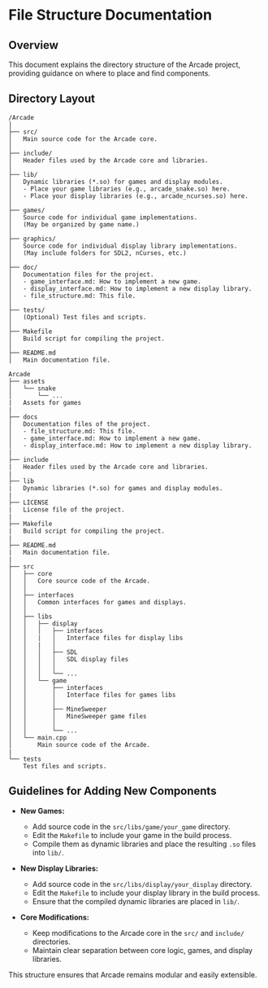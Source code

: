 # File Structure Documentation

## Overview
This document explains the directory structure of the Arcade project, providing guidance on where to place and find components.

## Directory Layout

```
/Arcade
│
├── src/
│   Main source code for the Arcade core.
│
├── include/
│   Header files used by the Arcade core and libraries.
│
├── lib/
│   Dynamic libraries (*.so) for games and display modules.
│   - Place your game libraries (e.g., arcade_snake.so) here.
│   - Place your display libraries (e.g., arcade_ncurses.so) here.
│
├── games/
│   Source code for individual game implementations.
│   (May be organized by game name.)
│
├── graphics/
│   Source code for individual display library implementations.
│   (May include folders for SDL2, nCurses, etc.)
│
├── doc/
│   Documentation files for the project.
│   - game_interface.md: How to implement a new game.
│   - display_interface.md: How to implement a new display library.
│   - file_structure.md: This file.
│
├── tests/
│   (Optional) Test files and scripts.
│
├── Makefile
│   Build script for compiling the project.
│
├── README.md
│   Main documentation file.

Arcade
├── assets
│   └── snake
│       └── ...
|   Assets for games
|
├── docs
│   Documentation files of the project.
│   - file_structure.md: This file.
│   - game_interface.md: How to implement a new game.
│   - display_interface.md: How to implement a new display library.
|
├── include
|   Header files used by the Arcade core and libraries.
|
├── lib
|   Dynamic libraries (*.so) for games and display modules.
|
├── LICENSE
|   License file of the project.
|
├── Makefile
|   Build script for compiling the project.
|
├── README.md
|   Main documentation file.
|
├── src
│   ├── core
│   │   Core source code of the Arcade.
│   │
│   ├── interfaces
│   │   Common interfaces for games and displays.
│   │
│   ├── libs
│   │   ├── display
│   │   │   ├── interfaces
│   │   |   │   Interface files for display libs
│   │   |   │
│   │   │   ├── SDL
│   │   │   │   SDL display files
│   │   │   │
│   │   │   └── ...
│   │   └── game
│   │       ├── interfaces
│   │       │   Interface files for games libs
│   │       │
│   │       ├── MineSweeper
│   │       │   MineSweeper game files
│   │       │
│   │       └── ...
│   └── main.cpp
│       Main source code of the Arcade.
|
└── tests
    Test files and scripts.
```

## Guidelines for Adding New Components

- **New Games:**
  - Add source code in the `src/libs/game/your_game` directory.
  - Edit the `Makefile` to include your game in the build process.
  - Compile them as dynamic libraries and place the resulting `.so` files into `lib/`.

- **New Display Libraries:**
  - Add source code in the `src/libs/display/your_display` directory.
  - Edit the `Makefile` to include your display library in the build process.
  - Ensure that the compiled dynamic libraries are placed in `lib/`.

- **Core Modifications:**
  - Keep modifications to the Arcade core in the `src/` and `include/` directories.
  - Maintain clear separation between core logic, games, and display libraries.

This structure ensures that Arcade remains modular and easily extensible.
